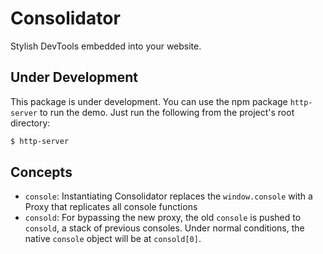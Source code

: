 # Consolidator

Stylish DevTools embedded into your website.

## Under Development

This package is under development. You can use the npm package `http-server` to run the demo. Just run the following from the project's root directory:

```bash
$ http-server
```

## Concepts

- `console`: Instantiating Consolidator replaces the `window.console` with a Proxy that replicates all console functions
- `consold`: For bypassing the new proxy, the old `console` is pushed to `consold`, a stack of previous consoles. Under normal conditions, the native `console` object will be at `consold[0]`.

